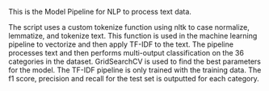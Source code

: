 This is the Model Pipeline for NLP to process text data. 


The script uses a custom tokenize function using nltk to case normalize, lemmatize, and tokenize text. 
This function is used in the machine learning pipeline to vectorize and then apply TF-IDF to the text.
The pipeline processes text and then performs multi-output classification on the 36 categories in the dataset. 
GridSearchCV is used to find the best parameters for the model.
The TF-IDF pipeline is only trained with the training data. 
The f1 score, precision and recall for the test set is outputted for each category.
